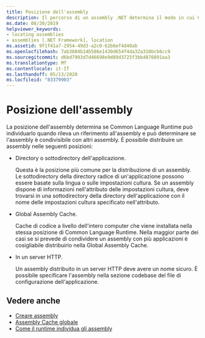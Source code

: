 ```yaml
---
title: Posizione dell'assembly
description: Il percorso di un assembly .NET determina il modo in cui CLR lo trova e se può essere condiviso con altri assembly.
ms.date: 08/20/2019
helpviewer_keywords:
- locating assemblies
- assemblies [.NET Framework], location
ms.assetid: 9f1f41a7-2954-49d3-a2c0-62b6ef4d40ab
ms.openlocfilehash: 7ab3804b14b586e1430d654f4da32a310bcb6cc9
ms.sourcegitcommit: d6bd7903d7d46698e9d89d3725f3bb4876891aa3
ms.translationtype: MT
ms.contentlocale: it-IT
ms.lasthandoff: 05/13/2020
ms.locfileid: "83379903"
---
```

# <a name="assembly-location"></a>Posizione dell'assembly
La posizione dell'assembly determina se Common Language Runtime può individuarlo quando rileva un riferimento all'assembly e può determinare se l'assembly è condivisibile con altri assembly. È possibile distribuire un assembly nelle seguenti posizioni:

- Directory o sottodirectory dell'applicazione.

     Questa è la posizione più comune per la distribuzione di un assembly. Le sottodirectory della directory radice di un'applicazione possono essere basate sulla lingua o sulle impostazioni cultura. Se un assembly dispone di informazioni nell'attributo delle impostazioni cultura, deve trovarsi in una sottodirectory della directory dell'applicazione con il nome delle impostazioni cultura specificato nell'attributo.

- Global Assembly Cache.

     Cache di codice a livello dell'intero computer che viene installata nella stessa posizione di Common Language Runtime. Nella maggior parte dei casi se si prevede di condividere un assembly con più applicazioni è cosigliabile distribuirlo nella Global Assembly Cache.

- In un server HTTP.

     Un assembly distribuito in un server HTTP deve avere un nome sicuro. È possibile specificare l'assembly nella sezione codebase del file di configurazione dell'applicazione.

## <a name="see-also"></a>Vedere anche

- [Creare assembly](create.md)
- [Assembly Cache globale](../../framework/app-domains/gac.md)
- [Come il runtime individua gli assembly](../../framework/deployment/how-the-runtime-locates-assemblies.md)
